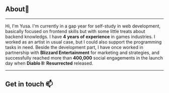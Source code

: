 ## About👋
<hr>

Hi, I'm Yusa.
I'm currently in a gap year for self-study in web development, basically focused on frontend skills but with some little treats about backend knowledgs.
I have **4 years of experience** in games industries. I worked as an artist in usual case, but I could also support the programming tasks in need. Beside the development part, I have once worked in partnership with **Blizzard Entertainment** for marketing and strategies, and successfully reached more than **400,000** social engagements in the launch day when **Diablo II: Resurrected** released.
<hr>

## Get in touch :mailbox:

<!--
**Anthya1104/Anthya1104** is a ✨ _special_ ✨ repository because its `README.md` (this file) appears on your GitHub profile.

Here are some ideas to get you started:

- 🔭 I’m currently working on ...
- 🌱 I’m currently learning ...
- 👯 I’m looking to collaborate on ...
- 🤔 I’m looking for help with ...
- 💬 Ask me about ...
- 📫 How to reach me: ...
- 😄 Pronouns: ...
- ⚡ Fun fact: ...
-->
